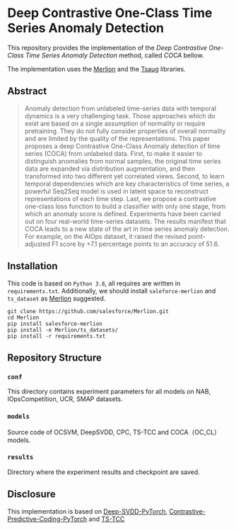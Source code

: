 # Deep Contrastive One-Class Time Series Anomaly Detection
This repository provides the implementation of the _Deep Contrastive One-Class Time Series Anomaly Detection_ method, called _COCA_ bellow. 

The implementation uses the [Merlion](https://opensource.salesforce.com/Merlion/v1.1.0/tutorials.html) and the [Tsaug](https://tsaug.readthedocs.io/en/stable/notebook/Examples%20of%20augmenters.html) libraries.

## Abstract
> Anomaly detection from unlabeled time-series data with temporal dynamics is a very challenging task. Those approaches which do exist are based on a single assumption of normality or require pretraining. They do not fully consider properties of overall normality and are limited by the quality of the representations. This paper proposes a deep Contrastive One-Class Anomaly detection of time series (COCA) from unlabeled data.
> First, to make it easier to distinguish anomalies from normal samples, the original time series data are expanded via distribution augmentation, and then transformed into two different yet correlated views.
> Second, to learn temporal dependencies which are key characteristics of time series, a powerful Seq2Seq model is used in latent space to reconstruct representations of each time step. Last, we propose a contrastive one-class loss function to build a classifier with only one stage, from which an anomaly score is defined.
> Experiments have been carried out on four real-world time-series datasets. The results manifest that COCA leads to a new state of the art in time series anomaly detection. For example, on the AIOps dataset, it raised the revised point-adjusted F1 score by +7.1 percentage points to an accuracy of 51.6.

## Installation
This code is based on `Python 3.8`, all requires are written in `requirements.txt`. Additionally, we should install `saleforce-merlion` and `ts_dataset` as [Merlion](https://github.com/salesforce/Merlion) suggested.

```
git clone https://github.com/salesforce/Merlion.git
cd Merlion
pip install salesforce-merlion
pip install -e Merlion/ts_datasets/
pip install -r requirements.txt
```

## Repository Structure

### `conf`
This directory contains experiment parameters for all models on NAB, IOpsCompetition, UCR, SMAP datasets.

### `models`
Source code of OCSVM, DeepSVDD, CPC, TS-TCC and COCA（OC_CL） models.

### `results`
Directory where the experiment results and checkpoint are saved.

## Disclosure
This implementation is based on [Deep-SVDD-PyTorch](https://github.com/lukasruff/Deep-SVDD-PyTorch), [Contrastive-Predictive-Coding-PyTorch](https://github.com/jefflai108/Contrastive-Predictive-Coding-PyTorch) and [TS-TCC](https://github.com/emadeldeen24/TS-TCC)
